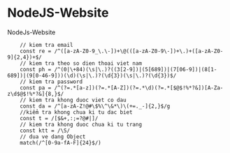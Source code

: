 # NodeJS-Website
NodeJs-Website

        // kiem tra email
        const re = /^([a-zA-Z0-9_\.\-])+\@(([a-zA-Z0-9\-])+\.)+([a-zA-Z0-9]{2,4})+$/
        // kiem tra theo so dien thoại viet nam
        const ph = /^(0|\+84)(\s|\.)?((3[2-9])|(5[689])|(7[06-9])|(8[1-689])|(9[0-46-9]))(\d)(\s|\.)?(\d{3})(\s|\.)?(\d{3})$/
        // kiem tra password
        const pa = /^(?=.*[a-z])(?=.*[A-Z])(?=.*\d)(?=.*[$@$!%*?&])[A-Za-z\d$@$!%*?&]{8,}$/
        // kiem tra khong duoc viet co dau
        const da = /^[a-zA-Z!@#\$%\^\&*\)\(+=._-]{2,}$/g
        //kiểm tra khong chua ki tu dac biet
        const t = /[$&+,:;=?@#|]/
        // kiem tra khong duoc chua ki tu trang
        const ktt = /\S/
        // dua ve dang Object 
        match(/^[0-9a-fA-F]{24}$/)